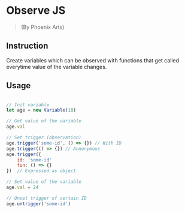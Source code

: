 # Observe JS
> (By Phoenix Arts)

## Instruction

Create variables which can be observed with functions that get called \
everytime value of the variable changes.

## Usage
```js

// Init variable
let age = new Variable(18)

// Get value of the variable
age.val 

// Set trigger (observation)
age.trigger('some-id', () => {}) // With ID
age.trigger(() => {}) // Annonymous
age.trigger({
    id: 'some-id'
    fun: () => {}
})  // Expressed as object

// Set value of the variable
age.val = 24

// Unset trigger of certain ID
age.untrigger('some-id')
```